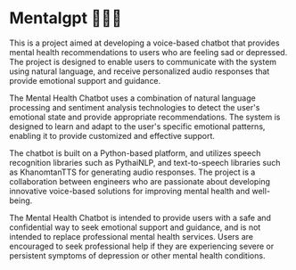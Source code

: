 # Mentalgpt 👩🏻‍⚕️
 This is a project aimed at developing a voice-based chatbot that provides mental health recommendations to users who are feeling sad or depressed. The project is designed to enable users to communicate with the system using natural language, and receive personalized audio responses that provide emotional support and guidance.

The Mental Health Chatbot uses a combination of natural language processing and sentiment analysis technologies to detect the user's emotional state and provide appropriate recommendations. The system is designed to learn and adapt to the user's specific emotional patterns, enabling it to provide customized and effective support.

The chatbot is built on a Python-based platform, and utilizes speech recognition libraries such as PythaiNLP, and text-to-speech libraries such as KhanomtanTTS for generating audio responses. The project is a collaboration between engineers who are passionate about developing innovative voice-based solutions for improving mental health and well-being.

The Mental Health Chatbot is intended to provide users with a safe and confidential way to seek emotional support and guidance, and is not intended to replace professional mental health services. Users are encouraged to seek professional help if they are experiencing severe or persistent symptoms of depression or other mental health conditions.
